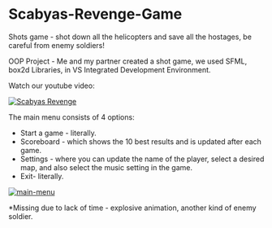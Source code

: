 # Scabyas-Revenge-Game
Shots game - shot down all the helicopters and save all the hostages, be careful from enemy soldiers!

OOP Project - Me and my partner created a shot game, we used SFML, box2d Libraries, in VS Integrated Development Environment.

Watch our youtube video:

[![Scabyas Revenge](https://i.ibb.co/t3r2fX0/SRyoutube.png)](https://youtu.be/rLd362zgzZE-Y?t=31s "Scabyas Revenge")


The main menu consists of 4 options:

+ Start a game - literally.
+ Scoreboard - which shows the 10 best results and is updated after each game.
+ Settings - where you can update the name of the player, select a desired map, and also select the music setting in the game.
+ Exit- literally.

<a href="https://ibb.co/sP1PDKL"><img src="https://i.ibb.co/BP6P7y8/main-menu.png" alt="main-menu" border="0"></a>


*Missing due to lack of time - explosive animation, another kind of enemy soldier.

